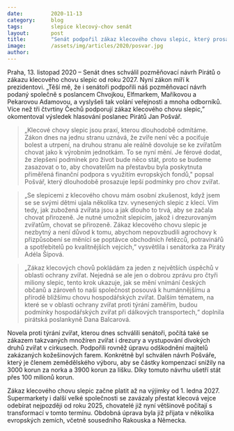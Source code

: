 ```yaml
---
date:         2020-11-13
category:     blog
tags:         slepice klecový-chov senát
layout:       post
title:        "Senát podpořil zákaz klecového chovu slepic, který prosazovali Piráti. Nyní zákon míří k prezidentovi"
image:        /assets/img/articles/2020/posvar.jpg
author:       
---
```


Praha, 13. listopad 2020 –  Senát dnes schválil pozměňovací návrh Pirátů o zákazu klecového chovu slepic od roku 2027. Nyní zákon míří k prezidentovi. „Těší mě, že i senátoři podpořili náš pozměňovací návrh podaný společně s poslancem Chvojkou, Elfmarkem, Maříkovou a Pekarovou Adamovou, a vyslyšeli tak volání veřejnosti a mnoha odborníků. Více než tři čtvrtiny Čechů podporují zákaz klecového chovu slepic,” okomentoval výsledek hlasování poslanec Pirátů Jan Pošvář. 


> „Klecové chovy slepic jsou praxí, kterou dlouhodobě odmítáme. Zákon dnes na jednu stranu uznává, že zvíře není věc a pociťuje bolest a utrpení, na druhou stranu ale reálně dovoluje se ke zvířatům chovat jako k výrobním jednotkám. To se nyní mění. Je férové dodat, že zlepšení podmínek pro život bude něco stát, proto se budeme zasazovat o to, aby chovatelům na přestavbu byla poskytnuta přiměřená finanční podpora s využitím evropských fondů," popsal Pošvář, který dlouhodobě  prosazuje lepší podmínky pro chov zvířat. 


> „Se slepicemi z klecového chovu mám osobní zkušenost, když jsem se se svými dětmi ujala několika tzv. vynesených slepic z klecí. Vím tedy, jak zubožená zvířata jsou a jak dlouho to trvá, aby se začala chovat přirozeně. Je nutné umožnit slepicím, jakož i drezurovaným zvířatům, chovat se přirozeně. Zákaz klecového chovu slepic je nezbytný a není důvod k tomu, abychom nepovzbudili agrochovy k přizpůsobení se měnící se poptávce obchodních řetězců, potravinářů a spotřebitelů po kvalitnějších vejcích,” vysvětlila i senátorka za Piráty Adéla Šípová.


> „Zákaz klecových chovů pokládám za jeden z největších úspěchů v oblasti ochrany zvířat. Nejedná se ale jen o dobrou zprávu pro čtyři miliony slepic, tento krok ukazuje, jak se mění vnímání českých občanů a zároveň to naši společnost posouvá k humánnějšímu a přírodě bližšímu chovu hospodářských zvířat. Dalším tématem, na které se v oblasti ochrany zvířat proti týrání zaměřím, budou podmínky hospodářských zvířat při dálkových transportech,“ doplnila pirátská poslankyně Dana Balcarová.


Novela proti týrání zvířat, kterou dnes schválili senátoři, počítá také se zákazem takzvaných množíren zvířat i drezury a vystupování divokých druhů zvířat v cirkusech. Podpořili rovněž úpravu odškodnění majitelů zakázaných kožešinových farem. Konkrétně byl schválen návrh Pošváře, který je členem zemědělského výboru, aby se částky kompenzací snížily na 3000 korun za norka a 3900 korun za lišku. Díky tomuto návrhu ušetří stát přes 100 milionů korun.


Zákaz klecového chovu slepic začne platit až na výjimky od 1. ledna 2027. Supermarkety i další velké společnosti se zavázaly přestat klecová vejce odebírat nejpozději od roku 2025, chovatelé již nyní většinově počítají s transformací v tomto termínu. Obdobná úprava byla již přijata v několika evropských zemích, včetně sousedního Rakouska a Německa. 
